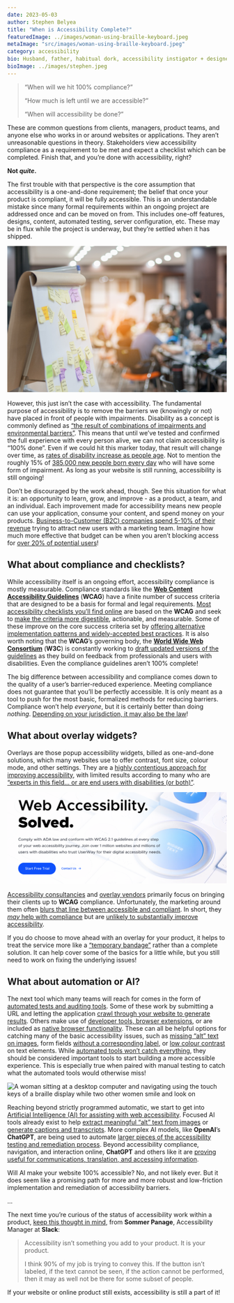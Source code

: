 ```yaml
---
date: 2023-05-03
author: Stephen Belyea
title: "When is Accessibility Complete?"
featuredImage: ../images/woman-using-braille-keyboard.jpeg
metaImage: "src/images/woman-using-braille-keyboard.jpeg"
category: accessibility
bio: Husband, father, habitual dork, accessibility instigator + designery front-end dev, attempted writer, alleged handyman, ex-pat Maritimer. He/him.
bioImage: ../images/stephen.jpeg
---
```


> “When will we hit 100% compliance?”
>
> “How much is left until we are accessible?”
>
> “When will accessibility be done?”

These are common questions from clients, managers, product teams, and anyone else who works in or around websites or applications. They aren’t unreasonable questions in theory. Stakeholders view accessibility compliance as a requirement to be met and expect a checklist which can be completed. Finish that, and you’re done with accessibility, right?

**Not _quite_.**

The first trouble with that perspective is the core assumption that accessibility is a one-and-done requirement; the belief that once your product is compliant, it will be fully accessible. This is an understandable mistake since many formal requirements within an ongoing project are addressed once and can be moved on from. This includes one-off features, designs, content, automated testing, server configuration, etc. These may be in flux while the project is underway, but they’re settled when it has shipped.

![A flipboard covered in sticky notes citing various features, with a boardroom filled with people off in the background](../images/stickies-on-board.jpeg)

However, this just isn’t the case with accessibility. The fundamental purpose of accessibility is to remove the barriers we (knowingly or not) have placed in front of people with impairments. Disability as a concept is commonly defined as [“the result of combinations of impairments and environmental barriers”](https://www.ohrc.on.ca/en/policy-ableism-and-discrimination-based-disability/2-what-disability#:~:text=A%20disability%20may%20be%20the,people%27s%20full%20participation%20in%20society). This means that until we’ve tested and confirmed the full experience with every person alive, we can not claim accessibility is “100% done”. Even if we could hit this marker today, that result will change over time, as [rates of disability increase as people age](https://www150.statcan.gc.ca/n1/pub/89-654-x/89-654-x2021003-eng.htm). Not to mention the roughly 15% of [385,000 new people born every day](https://www.theworldcounts.com/stories/how-many-babies-are-born-each-day) who will have some form of impairment. As long as your website is still running, accessibility is still ongoing!

Don’t be discouraged by the work ahead, though. See this situation for what it is: an opportunity to learn, grow, and improve - as a product, a team, and an individual. Each improvement made for accessibility means new people can use your application, consume your content, and spend money on your products. [Business-to-Customer (B2C) companies spend 5-10% of their revenue](https://www.bdc.ca/en/articles-tools/marketing-sales-export/marketing/what-average-marketing-budget-for-small-business#:~:text=In%20the%20simplest%20terms%2C%20your,%E2%80%94between%205%20and%2010%25.) trying to attract new users with a marketing team. Imagine how much more effective that budget can be when you aren’t blocking access for [over 20% of potential users](https://www150.statcan.gc.ca/n1/pub/89-654-x/89-654-x2018002-eng.htm)!

## What about compliance and checklists?

While accessibility itself is an ongoing effort, accessibility compliance is mostly measurable. Compliance standards like the [**Web Content Accessibility Guidelines**](https://www.w3.org/WAI/standards-guidelines/wcag/) (**WCAG**) have a finite number of success criteria that are designed to be a basis for formal and legal requirements. [Most accessibility checklists you’ll find online](https://www.a11yproject.com/checklist/) are based on the **WCAG** and seek to [make the criteria more digestible](https://tetralogical.com/blog/2020/04/10/wcag-primer/), actionable, and measurable. Some of these improve on the core success criteria set by [offering alternative implementation patterns and widely-accepted best practices](https://www.w3.org/WAI/test-evaluate/preliminary/). It is also worth noting that the **WCAG**’s governing body, the [**World Wide Web Consortium**](https://www.w3.org/Consortium/) (**W3C**) is constantly working to [draft updated versions of the guidelines](https://www.w3.org/WAI/standards-guidelines/wcag/wcag3-intro/) as they build on feedback from professionals and users with disabilities. Even the compliance guidelines aren’t 100% complete!

The big difference between accessibility and compliance comes down to the quality of a user’s barrier-reduced experience. Meeting compliance does not guarantee that you’ll be perfectly accessible. It is only meant as a tool to push for the most basic, formalized methods for reducing barriers. Compliance won’t help _everyone_, but it is certainly better than doing _nothing_. [Depending on your jurisdiction, it may also be the law](https://heynova.io/blog/lets-talk-legal-the-cross-canada-accessibility-checkup/)!

## What about overlay widgets?

Overlays are those popup accessibility widgets, billed as one-and-done solutions, which many websites use to offer contrast, font size, colour mode, and other settings. They are a [highly contentious approach for improving accessibility](https://overlayfactsheet.com/), with limited results according to many who are [“experts in this field… or are end users with disabilities (or both)”](https://overlayfactsheet.com/#statement-from-sponsors-and-signatories-to-this-fact-sheet).

![An overlay vendor's homepage declaring web accessibility solved, along with focus on compliance, ADA law, and citing a million clients and users with disabilities who trust the product](../images/web-accessibility-solved.png "From the homepage of [UserWay](https://userway.org/), an overlay vendor and product")

[Accessibility consultancies](https://www.levelaccess.com/) and [overlay vendors](https://accessibe.com/) primarily focus on bringing their clients up to **WCAG** compliance. Unfortunately, the marketing around them often [blurs that line between accessible and compliant](https://userway.org/). In short, they [_may_ help with compliance](https://overlayfactsheet.com/#fitness-for-achieving-compliance-with-accessibility-standards) but are [unlikely to substantially improve accessibility](https://www.a11yproject.com/posts/should-i-use-an-accessibility-overlay/#quality).

If you do choose to move ahead with an overlay for your product, it helps to treat the service more like a [“temporary bandage”](https://www.a11yproject.com/posts/should-i-use-an-accessibility-overlay/#temporary-bandage-solutions) rather than a complete solution. It can help cover some of the basics for a little while, but you still need to work on fixing the underlying issues!

## What about automation or AI?

The next tool which many teams will reach for comes in the form of [automated tests and auditing tools](https://www.w3.org/WAI/ER/tools/). Some of these work by submitting a URL and letting the application [crawl through your website to generate results](https://wave.webaim.org/report#/https://google.ca). Others make use of [developer tools, browser extensions](https://www.deque.com/axe/), or are included as [native browser functionality](https://firefox-source-docs.mozilla.org/devtools-user/accessibility_inspector/). These can all be helpful options for catching many of the basic accessibility issues, such as [missing “alt” text on images](https://www.w3.org/WAI/WCAG21/Understanding/non-text-content.html), form fields [without a corresponding label](https://www.w3.org/WAI/WCAG21/Understanding/labels-or-instructions.html), or [low colour contrast](https://www.w3.org/WAI/WCAG21/Understanding/contrast-minimum.html) on text elements. While [automated tools won’t catch everything](https://www.matuzo.at/blog/building-the-most-inaccessible-site-possible-with-a-perfect-lighthouse-score/), they should be considered important tools to start building a more accessible experience. This is especially true when paired with manual testing to catch what the automated tools would otherwise miss!

![A woman sitting at a desktop computer and navigating using the touch keys of a braille display while two other women smile and look on](../images/woman-using-braille-keyboard.jpeg "Testing with daily assistive tech users is especially helpful for meaningful results")

Reaching beyond strictly programmed automatic, we start to get into [Artificial Intelligence (AI) for assisting with web accessibility](https://ialabs.ie/how-is-ai-tech-like-chatgpt-improving-digital-accessibility/). Focused AI tools already exist to help [extract meaningful “alt” text from images](https://alttext.ai/) or [generate captions and transcripts](https://verbit.ai/). More complex AI models, like **OpenAI**’s **ChatGPT**, are being used to automate [larger pieces of the accessibility testing and remediation process](https://equally.ai/flowy). Beyond accessibility compliance, navigation, and interaction online, **ChatGPT** and others like it are [proving useful for communications, translation, and accessing information](https://verbit.ai/a-ctos-take-on-chatgpt-ai-and-its-effects-on-accessibility/).

Will AI make your website 100% accessible? No, and not likely ever. But it does seem like a promising path for more and more robust and low-friction implementation and remediation of accessibility barriers.

...

The next time you’re curious of the status of accessibility work within a product, [keep this thought in mind](https://macaw.social/@sommer/110271263217329587), from **Sommer Panage**, Accessibility Manager at **Slack**:

> Accessibility isn’t something you add to your product. It is your product.
>
> I think 90% of my job is trying to convey this. If the button isn’t labeled, if the text cannot be seen, if the action cannot be performed, then it may as well not be there for some subset of people.

If your website or online product still exists, accessibility is still a part of it!
